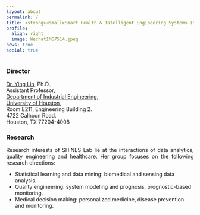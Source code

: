```yaml
---
layout: about
permalink: /
title: <strong><small>Smart Health & INtelligent Engineering Systems (SHINES) Lab</small></strong>
profile:
  align: right
  image: WechatIMG7514.jpeg
news: true
social: true
---
```

### **Director**
<a href="http://www.ie.uh.edu/faculty/lin">Dr. Ying Lin</a>, Ph.D.,   
Assistant Professor,    
<a href="http://www.ie.uh.edu">Department of Industrial Engineering</a>,         
<a href="http://www.uh.edu">University of Houston</a>,       
Room E211, Engineering Building 2.     
4722 Calhoun Road.        
Houston, TX  77204-4008

### **Research**

<p align="justify">Research interests of SHINES Lab lie at the interactions of data analytics, quality engineering and healthcare. Her group focuses on the following research directions:</p>

* Statistical learning and data mining: biomedical and sensing data analysis.
* Quality engineering: system modeling and prognosis, prognostic-based monitoring.
* Medical decision making: personalized medicine, disease prevention and monitoring.

